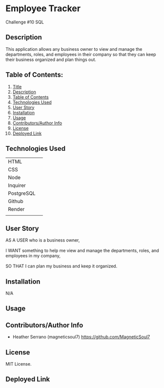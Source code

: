 # Employee Tracker

Challenge #10 SQL

## Description 

This application allows any business owner to view and manage the departments, roles, and employees in their company so that they can keep their business organized and plan things out. 

## Table of Contents: 

1. [Title](#employee-tracker) 
2. [Description](#description) 
3. [Table of Contents](#table-of-contents) 
4. [Technologies Used](#technologies-used) 
5. [User Story](#user-story) 
6. [Installation](#installation) 
7. [Usage](#usage) 
8. [Contributors/Author Info](#contributorsauthor-info) 
9. [License](#license) 
10. [Deployed Link](#deployed-link) 

## Technologies Used

|                            |  | 
| ------------- |:-------------:| 
|  HTML                      |  | 
|  CSS                       |  | 
|  Node                      |  |
|  Inquirer                  |  |   
|  PostgreSQL                |  |
|  Github			         |  |
|  Render                    |  |
|                               |

## User Story 

AS A USER who is a business owner,
<br>
<br>
I WANT something to help me view and manage the departments, roles, and employees in my company,
<br>
<br>
SO THAT I can plan my business and keep it organized.
<br>

## Installation 

N/A

## Usage 


## Contributors/Author Info

* Heather Serrano (magneticsoul7) https://github.com/MagneticSoul7 

## License

MIT License.

## Deployed Link

